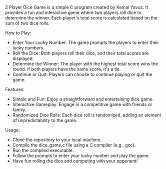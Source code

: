 2 Player Dice Game is a simple C program created by Kemal Yavuz. It provides a fun and interactive game where two players roll dice to determine the winner. Each player's total score is calculated based on the sum of two dice rolls.

How to Play:
- Enter Your Lucky Number: The game prompts the players to enter their lucky numbers.
- Roll the Dice: Both players roll their dice, and their total scores are displayed.
- Determine the Winner: The player with the highest total score wins the round. If both players have the same score, it's a tie.
- Continue or Quit: Players can choose to continue playing or quit the game.

Features:
- Simple and Fun: Enjoy a straightforward and entertaining dice game.
- Interactive Gameplay: Engage in a competitive game with friends or family.
- Randomized Dice Rolls: Each dice roll is randomized, adding an element of unpredictability to the game.

Usage:
- Clone the repository to your local machine.
- Compile the dice_game.c file using a C compiler (e.g., gcc).
- Run the compiled executable.
- Follow the prompts to enter your lucky number and play the game.
- Have fun rolling the dice and competing with your opponent!
